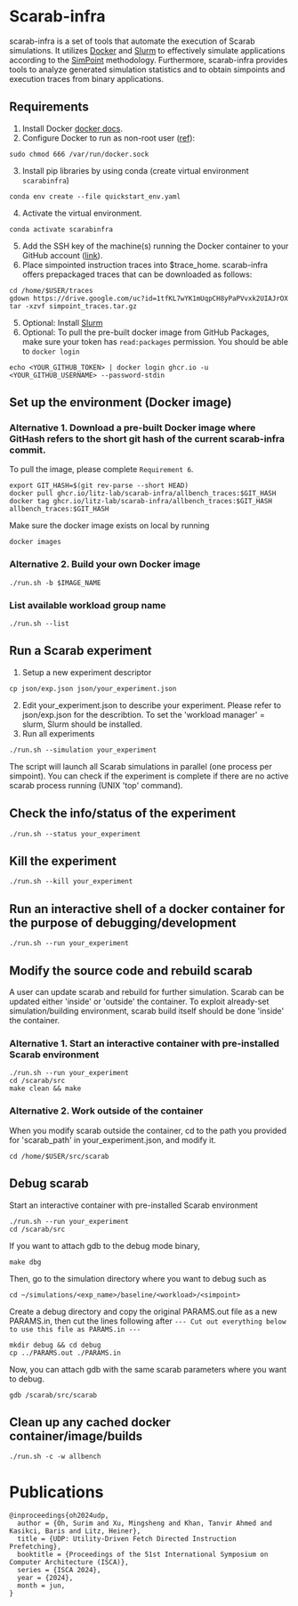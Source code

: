 # Scarab-infra

scarab-infra is a set of tools that automate the execution of Scarab simulations. It utilizes [Docker](https://www.docker.com/) and [Slurm](https://slurm.schedmd.com/documentation.html) to effectively simulate applications according to the [SimPoint](https://cseweb.ucsd.edu/~calder/simpoint/) methodology. Furthermore, scarab-infra provides tools to analyze generated simulation statistics and to obtain simpoints and execution traces from binary applications.

## Requirements
1. Install Docker [docker docs](https://docs.docker.com/engine/install/).
2. Configure Docker to run as non-root user ([ref](https://stackoverflow.com/questions/48957195/how-to-fix-docker-got-permission-denied-issue)):
```
sudo chmod 666 /var/run/docker.sock
```
3. Install pip libraries by using conda (create virtual environment `scarabinfra`)
```
conda env create --file quickstart_env.yaml
```
4. Activate the virtual environment.
```
conda activate scarabinfra
```
5. Add the SSH key of the machine(s) running the Docker container to your GitHub account ([link](https://docs.github.com/en/authentication/connecting-to-github-with-ssh/generating-a-new-ssh-key-and-adding-it-to-the-ssh-agent?platform=linux)).
6. Place simpointed instruction traces into $trace_home. scarab-infra offers prepackaged traces that can be downloaded as follows:
```
cd /home/$USER/traces
gdown https://drive.google.com/uc?id=1tfKL7wYK1mUqpCH8yPaPVvxk2UIAJrOX
tar -xzvf simpoint_traces.tar.gz
```
5. Optional: Install [Slurm](docs/slurm_install_guide.md)
6. Optional: To pull the pre-built docker image from GitHub Packages, make sure your token has `read:packages` permission.
You should be able to `docker login`
```
echo <YOUR_GITHUB_TOKEN> | docker login ghcr.io -u <YOUR_GITHUB_USERNAME> --password-stdin
```
## Set up the environment (Docker image)
### Alternative 1. Download a pre-built Docker image where GitHash refers to the short git hash of the current scarab-infra commit.
To pull the image, please complete `Requirement 6`.
```
export GIT_HASH=$(git rev-parse --short HEAD)
docker pull ghcr.io/litz-lab/scarab-infra/allbench_traces:$GIT_HASH
docker tag ghcr.io/litz-lab/scarab-infra/allbench_traces:$GIT_HASH allbench_traces:$GIT_HASH
```
Make sure the docker image exists on local by running
```
docker images
```
### Alternative 2. Build your own Docker image
```
./run.sh -b $IMAGE_NAME
```

### List available workload group name
```
./run.sh --list
```

## Run a Scarab experiment

1. Setup a new experiment descriptor
```
cp json/exp.json json/your_experiment.json
```
2. Edit your_experiment.json to describe your experiment. Please refer to json/exp.json for the describtion. To set the 'workload manager' = slurm, Slurm should be installed.
3. Run all experiments
```
./run.sh --simulation your_experiment
```
The script will launch all Scarab simulations in parallel (one process per simpoint). You can check if the experiment is complete if there are no active scarab process running (UNIX 'top' command).

## Check the info/status of the experiment
```
./run.sh --status your_experiment
```

## Kill the experiment
```
./run.sh --kill your_experiment
```

## Run an interactive shell of a docker container for the purpose of debugging/development
```
./run.sh --run your_experiment
```

## Modify the source code and rebuild scarab
A user can update scarab and rebuild for further simulation. Scarab can be updated either 'inside' or 'outside' the container. To exploit already-set simulation/building environment, scarab build itself should be done 'inside' the container.
### Alternative 1. Start an interactive container with pre-installed Scarab environment
```
./run.sh --run your_experiment
cd /scarab/src
make clean && make
```
### Alternative 2. Work outside of the container
When you modify scarab outside the container, cd to the path you provided for 'scarab_path' in your_experiment.json, and modify it.
```
cd /home/$USER/src/scarab
```

## Debug scarab
Start an interactive container with pre-installed Scarab environment
```
./run.sh --run your_experiment
cd /scarab/src
```
If you want to attach gdb to the debug mode binary,
```
make dbg
```
Then, go to the simulation directory where you want to debug such as
```
cd ~/simulations/<exp_name>/baseline/<workload>/<simpoint>
```
Create a debug directory and copy the original PARAMS.out file as a new PARAMS.in, then cut the lines following after `--- Cut out everything below to use this file as PARAMS.in ---`
```
mkdir debug && cd debug
cp ../PARAMS.out ./PARAMS.in
```
Now, you can attach gdb with the same scarab parameters where you want to debug.
```
gdb /scarab/src/scarab
```

## Clean up any cached docker container/image/builds
```
./run.sh -c -w allbench
```

# Publications

```
@inproceedings{oh2024udp,
  author = {Oh, Surim and Xu, Mingsheng and Khan, Tanvir Ahmed and Kasikci, Baris and Litz, Heiner},
  title = {UDP: Utility-Driven Fetch Directed Instruction Prefetching},
  booktitle = {Proceedings of the 51st International Symposium on Computer Architecture (ISCA)},
  series = {ISCA 2024},
  year = {2024},
  month = jun,
}
```
